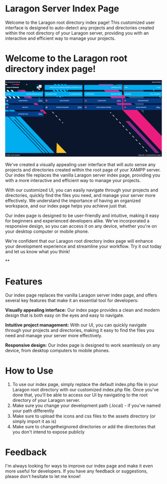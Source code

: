 # Laragon Server Index Page

Welcome to the Laragon root directory index page! This customized user interface is designed to auto-detect any projects and directories created within the root directory of your Laragon server, providing you with an interactive and efficient way to manage your projects.

# Welcome to the Laragon root directory index page!
![Screenshot of Laragon Server Index Page](assets/screenshot.png)

We've created a visually appealing user interface that will auto sense any projects and directories created within the root page of your XAMPP server. Our index file replaces the vanilla Laragon server index page, providing you with a more interactive and efficient way to manage your projects.

With our customized UI, you can easily navigate through your projects and directories, quickly find the files you need, and manage your server more effectively. We understand the importance of having an organized workspace, and our index page helps you achieve just that.

Our index page is designed to be user-friendly and intuitive, making it easy for beginners and experienced developers alike. We've incorporated a responsive design, so you can access it on any device, whether you're on your desktop computer or mobile phone.

We're confident that our Laragon root directory index page will enhance your development experience and streamline your workflow. Try it out today and let us know what you think!

**

# Features
Our index page replaces the vanilla Laragon server index page, and offers several key features that make it an essential tool for developers:

**Visually appealing interface:** Our index page provides a clean and modern design that is both easy on the eyes and easy to navigate.

**Intuitive project management:** With our UI, you can quickly navigate through your projects and directories, making it easy to find the files you need and manage your server more effectively.

**Responsive design:** Our index page is designed to work seamlessly on any device, from desktop computers to mobile phones.

# How to Use
1. To use our index page, simply replace the default index.php file in your Laragon root directory with our customized index.php file. Once you've done that, you'll be able to access our UI by navigating to the root directory of your Laragon server.
2. Make sure you change your development path (.local) - if you've named your path differently
3. Make sure to upload the icons and css files to the assets directory (or simply import it as is) 
4. Make sure to changetheignored directories or add the directories that you don't intend to expose publicly

# Feedback
I'm always looking for ways to improve our index page and make it even more useful for developers. If you have any feedback or suggestions, please don't hesitate to let me know!
